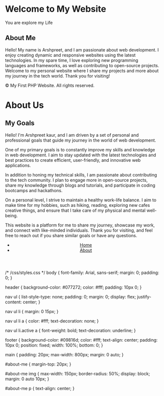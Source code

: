 <!-- /index.php -->
<?php include 'includes/header.php'; ?>
<main>
            <h1>Welcome to My Website</h1>
            <p>You are explore my Life</p>
            <section id="about-me">
            <h2>About Me</h2>
            <p>Hello! My name is Arshpreet, and I am passionate about web development. I enjoy creating dynamic and responsive websites using the latest technologies. In my spare time, I love exploring new programming languages and frameworks, as well as contributing to open-source projects. Welcome to my personal website where I share my projects and more about my journey in the tech world. Thank you for visiting!</p>
</section>
</main>
<?php include 'includes/footer.php'; ?>


<!-- /includes/footer.php -->
<footer>
    <p>&copy; <?= date("Y") ?> My First PHP Website. All rights reserved.</p>
</footer>
    
<!-- /about.php -->
<?php include 'includes/header.php'; ?>
<main>
    <h1>About Us</h1>
    <section id="my-goals">
        <h2>My Goals</h2>
        <p>Hello! I'm Arshpreet kaur, and I am driven by a set of personal and professional goals that guide my journey in the world of web development.</p>
        <p>One of my primary goals is to constantly improve my skills and knowledge in web development. I aim to stay updated with the latest technologies and best practices to create efficient, user-friendly, and innovative web applications.</p>
        <p>In addition to honing my technical skills, I am passionate about contributing to the tech community. I plan to engage more in open-source projects, share my knowledge through blogs and tutorials, and participate in coding bootcamps and hackathons.</p>
        <p>On a personal level, I strive to maintain a healthy work-life balance. I aim to make time for my hobbies, such as  hiking, reading, exploring new cafes creative things, and ensure that I take care of my physical and mental well-being.</p>
        <p>This website is a platform for me to share my journey, showcase my work, and connect with like-minded individuals. Thank you for visiting, and feel free to reach out if you share similar goals or have any questions.</p>
    </section>


</main>
<?php include 'includes/footer.php'; ?>

<!-- /includes/header.php -->
<!DOCTYPE html>
<html lang="en">
<head>
    <meta charset="UTF-8">
    <meta name="viewport" content="width=device-width, initial-scale=1.0">
    <link rel="stylesheet" href="css/styles.css">
    <title>My First PHP Website</title>
</head>
<body>
    <header>
        <nav>
            <ul>
                <li class="<?= basename($_SERVER['PHP_SELF']) == 'index.php' ? 'active' : '' ?>">
                    <a href="index.php">Home</a>
                </li>
                <li class="<?= basename($_SERVER['PHP_SELF']) == 'about.php' ? 'active' : '' ?>">
                    <a href="about.php">About</a>
                </li>
                <!-- Add more navigation items here -->
            </ul>
        </nav>
    </header>
</body>
</html>

/* /css/styles.css */
body {
    font-family: Arial, sans-serif;
    margin: 0;
    padding: 0;
}
 
header {
    background-color: #077272;
    color: #fff;
    padding: 10px 0;
}
 
nav ul {
    list-style-type: none;
    padding: 0;
    margin: 0;
    display: flex;
    justify-content: center;
}
 
nav ul li {
    margin: 0 15px;
}
 
nav ul li a {
    color: #fff;
    text-decoration: none;
}
 
nav ul li.active a {
    font-weight: bold;
    text-decoration: underline;
}
 
footer {
    background-color: #09816d;
    color: #fff;
    text-align: center;
    padding: 10px 0;
    position: fixed;
    width: 100%;
    bottom: 0;
}
 
main {
    padding: 20px;
    max-width: 800px;
    margin: 0 auto;
}
 
#about-me {
    margin-top: 20px;
}
 
#about-me img {
    max-width: 150px;
    border-radius: 50%;
    display: block;
    margin: 0 auto 10px;
}
 
#about-me p {
    text-align: center;
}
